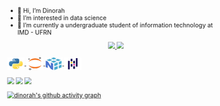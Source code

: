 - 👋 Hi, I’m Dinorah
- 👀 I’m interested in data science
- 🌱 I’m currently a undergraduate student of information technology at IMD - UFRN

<div align="center">
  <a href="https://github.com/dinorahfariasc">
    
  <img height="180em" src="https://github-readme-stats-sigma-five.vercel.app/api?username=dinorahfariasc&show_icons=true&theme=monokai"/>
  <img height="180em" src="https://github-readme-stats-sigma-five.vercel.app/api/top-langs/?username=dinorahfariasc&layout=compact&langs_count=7&theme=monokai"/>
    
    
</div>
  <div style="display: inline_block"><br>
  
  <img align="center" alt="Python" height="30" width="40" src="https://raw.githubusercontent.com/devicons/devicon/master/icons/python/python-original.svg">
  <img align="center" alt="jupyter" height="30" width="40" src="https://raw.githubusercontent.com/devicons/devicon/master/icons/jupyter/jupyter-original.svg">
  <img align="center" alt="Python" height="30" width="40" src="https://raw.githubusercontent.com/devicons/devicon/master/icons/numpy/numpy-original.svg">
  <img align="center" alt="Python" height="30" width="40" src="https://raw.githubusercontent.com/devicons/devicon/master/icons/pandas/pandas-original.svg">
  

  
</div>

<div> 
  <br>
  <a href="https://www.instagram.com/dinorahfariasc/" target="_blank"><img src="https://img.shields.io/badge/-Instagram-%23E4405F?style=for-the-badge&logo=instagram&logoColor=white" target="_blank"></a>
  <a href = "mailto:dinorahfarias@outlook.com"><img src="https://img.shields.io/badge/-Gmail-%23333?style=for-the-badge&logo=gmail&logoColor=white" target="_blank"></a>
  <a href="https://www.linkedin.com/in/dinorah-farias-a38182207/" target="_blank"><img src="https://img.shields.io/badge/-LinkedIn-%230077B5?style=for-the-badge&logo=linkedin&logoColor=white" target="_blank"></a> 
 
[![dinorah's github activity graph](https://github-readme-activity-graph.vercel.app/graph?username=dinorahfariasc&bg_color=201d1d&color=f7e4f0&line=ff7033&point=df2063&area=true&hide_border=true)](https://github.com/ashutosh00710/github-readme-activity-graph)
  
 <br>
</div>



<!---[![Top Langs](https://github-readme-stats.vercel.app/api/top-langs/?username=dinorahfariasc&layout=compact)](https://github.com/dinorahfariasc/github-readme-stats)

--->

<!---
dinorahfariasc/dinorahfariasc is a ✨ special ✨ repository because its `README.md` (this file) appears on your GitHub profile.
You can click the Preview link to take a look at your changes.
--->
